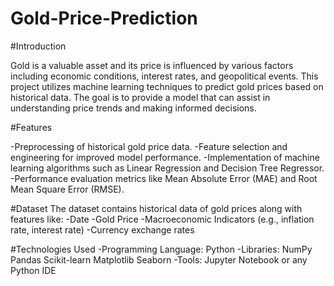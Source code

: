 # Gold-Price-Prediction
#Introduction

Gold is a valuable asset and its price is influenced by various factors including economic conditions, interest rates, and geopolitical events. This project utilizes machine learning techniques to predict gold prices based on historical data. The goal is to provide a model that can assist in understanding price trends and making informed decisions.

#Features

-Preprocessing of historical gold price data.
-Feature selection and engineering for improved model performance.
-Implementation of machine learning algorithms such as Linear Regression and Decision Tree Regressor.
-Performance evaluation metrics like Mean Absolute Error (MAE) and Root Mean Square Error (RMSE).

#Dataset
The dataset contains historical data of gold prices along with features like:
-Date
-Gold Price
-Macroeconomic Indicators (e.g., inflation rate, interest rate)
-Currency exchange rates

#Technologies Used
-Programming Language: Python
-Libraries:
NumPy
Pandas
Scikit-learn
Matplotlib
Seaborn
-Tools: Jupyter Notebook or any Python IDE
